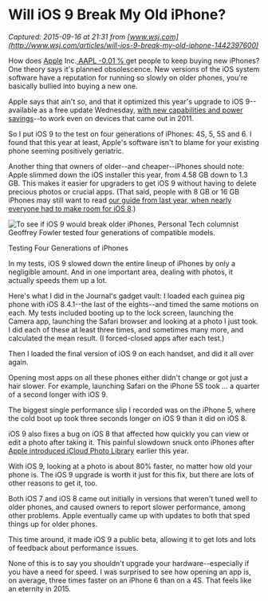 # Will iOS 9 Break My Old iPhone?

_Captured: 2015-09-16 at 21:31 from [www.wsj.com](http://www.wsj.com/articles/will-ios-9-break-my-old-iphone-1442397600)_

How does [Apple](http://quotes.wsj.com/AAPL) Inc.[ AAPL -0.01 % ](http://quotes.wsj.com/AAPL) get people to keep buying new iPhones? One theory says it's planned obsolescence. New versions of the iOS system software have a reputation for running so slowly on older phones, you're basically bullied into buying a new one.

Apple says that ain't so, and that it optimized this year's upgrade to iOS 9--available as a free update Wednesday, [with new capabilities and power savings](http://www.wsj.com/articles/ios-9-review-an-upgrade-that-will-save-you-time-1442340220)--to work even on devices that came out in 2011.

So I put iOS 9 to the test on four generations of iPhones: 4S, 5, 5S and 6. I found that this year at least, Apple's software isn't to blame for your existing phone seeming positively geriatric.

Another thing that owners of older--and cheaper--iPhones should note: Apple slimmed down the iOS installer this year, from 4.58 GB down to 1.3 GB. This makes it easier for upgraders to get iOS 9 without having to delete precious photos or crucial apps. (That said, people with 8 GB or 16 GB iPhones may still want to read [our guide from last year, when nearly everyone had to make room for iOS 8](http://blogs.wsj.com/personal-technology/2014/09/17/ios-8-is-here-but-your-storage-is-full-heres-what-to-do/).)

![To see if iOS 9 would break older iPhones, Personal Tech columnist Geoffrey Fowler tested four generations of compatible models.](http://si.wsj.net/public/resources/images/BN-KI007_iOSTES_TOP_20150915195837.jpg)

Testing Four Generations of iPhones

In my tests, iOS 9 slowed down the entire lineup of iPhones by only a negligible amount. And in one important area, dealing with photos, it actually speeds them up a lot.

Here's what I did in the Journal's gadget vault: I loaded each guinea pig phone with iOS 8.4.1--the last of the eights--and timed the same motions on each. My tests included booting up to the lock screen, launching the Camera app, launching the Safari browser and looking at a photo I just took. I did each of these at least three times, and sometimes many more, and calculated the mean result. (I forced-closed apps after each test.)

Then I loaded the final version of iOS 9 on each handset, and did it all over again.

Opening most apps on all these phones either didn't change or got just a hair slower. For example, launching Safari on the iPhone 5S took ... a quarter of a second longer with iOS 9.

The biggest single performance slip I recorded was on the iPhone 5, where the cold boot up took three seconds longer on iOS 9 than it did on iOS 8.

iOS 9 also fixes a bug on iOS 8 that affected how quickly you can view or edit a photo after taking it. This painful slowdown snuck onto iPhones after [Apple introduced iCloud Photo Library](http://www.wsj.com/articles/the-best-way-to-organize-a-lifetime-of-photos-1429637857) earlier this year.

With iOS 9, looking at a photo is about 80% faster, no matter how old your phone is. The iOS 9 upgrade is worth it just for this fix, but there are lots of other reasons to get it, too.

Both iOS 7 and iOS 8 came out initially in versions that weren't tuned well to older phones, and caused owners to report slower performance, among other problems. Apple eventually came up with updates to both that sped things up for older phones.

This time around, it made iOS 9 a public beta, allowing it to get lots and lots of feedback about performance issues.

None of this is to say you shouldn't upgrade your hardware--especially if you have a need for speed. I was surprised to see how opening an app is, on average, three times faster on an iPhone 6 than on a 4S. That feels like an eternity in 2015.
